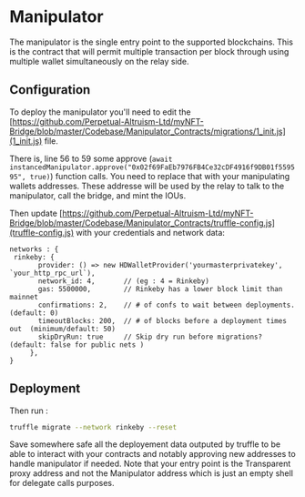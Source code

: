 # Manipulator

The manipulator is the single entry point to the supported blockchains. This is the contract that will permit multiple transaction per block through using multiple wallet simultaneously on the relay side.

## Configuration

To deploy the manipulator you'll need to edit the [https://github.com/Perpetual-Altruism-Ltd/myNFT-Bridge/blob/master/Codebase/Manipulator_Contracts/migrations/1_init.js](1_init.js) file.

There is, line 56 to 59 some approve (`await instancedManipulator.approve("0x02f69FaEb7976FB4Ce32cDF4916f9DB01f559595", true)`) function calls. You need to replace that with your manipulating wallets addresses. These addresse will be used by the relay to talk to the manipulator, call the bridge, and mint the IOUs.

Then update [https://github.com/Perpetual-Altruism-Ltd/myNFT-Bridge/blob/master/Codebase/Manipulator_Contracts/truffle-config.js](truffle-config.js) with your credentials and network data:
```
networks : {
 rinkeby: {
       provider: () => new HDWalletProvider('yourmasterprivatekey', `your_http_rpc_url`),
       network_id: 4,       // (eg : 4 = Rinkeby)
       gas: 5500000,        // Rinkeby has a lower block limit than mainnet
       confirmations: 2,    // # of confs to wait between deployments. (default: 0)
       timeoutBlocks: 200,  // # of blocks before a deployment times out  (minimum/default: 50)
       skipDryRun: true     // Skip dry run before migrations? (default: false for public nets )
     },
}
```

## Deployment

Then run :
```bash
truffle migrate --network rinkeby --reset
```

Save somewhere safe all the deployement data outputed by truffle to be able to interact with your contracts and notably approving new addresses to handle manipulator if needed. Note that your entry point is the Transparent proxy address and not the Manipulator address which is just an empty shell for delegate calls purposes.

